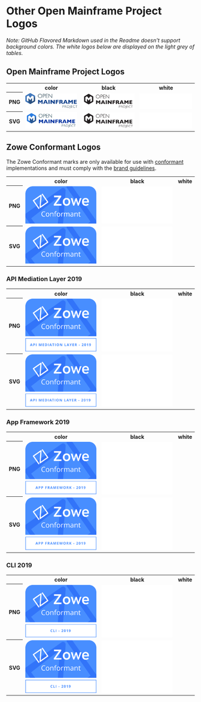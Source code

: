# Other Open Mainframe Project Logos

*Note: GitHub Flavored Markdown used in the Readme doesn't support background colors. The white logos below are displayed on the light grey of tables.*

## Open Mainframe Project Logos

<table>
    <tr>
        <th></th>
        <th>color</th>
        <th>black</th>
        <th>white</th>
    </tr>
    <tr>
        <th>PNG</th>
        <td><img src="/other/openmainframeproject/openmainframeproject-color.png" width="200"></td>
        <td><img src="/other/openmainframeproject/openmainframeproject-black.png" width="200"></td>
        <td><img src="/other/openmainframeproject/openmainframeproject-white.png" width="200"></td>
    </tr>
    <tr>
        <th>SVG</th>
        <td><img src="/other/openmainframeproject/openmainframeproject-color.svg" width="200"></td>
        <td><img src="/other/openmainframeproject/openmainframeproject-black.svg" width="200"></td>
        <td><img src="/other/openmainframeproject/openmainframeproject-white.svg" width="200"></td>
    </tr>
</table>

<!-- ## ODPi Member Logos

<table>
    <tr>
        <th>PNG</th>
        <th>SVG</th>
    </tr>
    <tr>
        <td><img src="/other/odpi-member/odpi-member.png" width="200"></td>
        <td><img src="/other/odpi-member/odpi-member.svg" width="200"></td>
    </tr>
</table> -->

## Zowe Conformant Logos

The Zowe Conformant marks are only available for use with [conformant](https://www.openmainframeproject.org/projects/zowe/conformance) implementations and must comply with the [brand guidelines](https://www.openmainframeproject.org/projects/zowe/conformance/branding-guide).

<table>
    <tr>
        <th></th>
        <th>color</th>
        <th>black</th>
        <th>white</th>
    </tr>
    <tr>
        <th>PNG</th>
        <td><img src="/other/zowe-conformant/zowe-conformant-general-color.png" width="200"></td>
        <!-- <td><img src="/other/zowe-conformant/zowe-conformant-general-black.png" width="200"></td> -->
        <td><img src="/other/zowe-conformant/zowe-conformant-general-white.png" width="200"></td>
    </tr>
    <tr>
        <th>SVG</th>
        <td><img src="/other/zowe-conformant/zowe-conformant-general-color.svg" width="200"></td>
        <!-- <td><img src="/other/zowe-conformant/zowe-conformant-general-black.svg" width="200"></td> -->
        <td><img src="/other/zowe-conformant/zowe-conformant-general-white.svg" width="200"></td>
    </tr>
</table>

### API Mediation Layer 2019

<table>
    <tr>
        <th></th>
        <th>color</th>
        <th>black</th>
        <th>white</th>
    </tr>
    <tr>
        <th>PNG</th>
        <td><img src="/other/zowe-conformant/zowe-conformant-apimediation-2019-color.png" width="200"></td>
        <!-- <td><img src="/other/zowe-conformant/zowe-conformant-apimediation-2019-black.png" width="200"></td> -->
        <td><img src="/other/zowe-conformant/zowe-conformant-apimediation-2019-white.png" width="200"></td>
    </tr>
    <tr>
        <th>SVG</th>
        <td><img src="/other/zowe-conformant/zowe-conformant-apimediation-2019-color.svg" width="200"></td>
        <!-- <td><img src="/other/zowe-conformant/zowe-conformant-apimediation-2019-black.svg" width="200"></td> -->
        <td><img src="/other/zowe-conformant/zowe-conformant-apimediation-2019-white.svg" width="200"></td>
    </tr>
</table>

### App Framework 2019

<table>
    <tr>
        <th></th>
        <th>color</th>
        <th>black</th>
        <th>white</th>
    </tr>
    <tr>
        <th>PNG</th>
        <td><img src="/other/zowe-conformant/zowe-conformant-appframework-2019-color.png" width="200"></td>
        <!-- <td><img src="/other/zowe-conformant/zowe-conformant-appframework-2019-black.png" width="200"></td> -->
        <td><img src="/other/zowe-conformant/zowe-conformant-appframework-2019-white.png" width="200"></td>
    </tr>
    <tr>
        <th>SVG</th>
        <td><img src="/other/zowe-conformant/zowe-conformant-appframework-2019-color.svg" width="200"></td>
        <!-- <td><img src="/other/zowe-conformant/zowe-conformant-appframework-2019-black.svg" width="200"></td> -->
        <td><img src="/other/zowe-conformant/zowe-conformant-appframework-2019-white.svg" width="200"></td>
    </tr>
</table>

### CLI 2019

<table>
    <tr>
        <th></th>
        <th>color</th>
        <th>black</th>
        <th>white</th>
    </tr>
    <tr>
        <th>PNG</th>
        <td><img src="/other/zowe-conformant/zowe-conformant-cli-2019-color.png" width="200"></td>
        <!-- <td><img src="/other/zowe-conformant/zowe-conformant-cli-2019-black.png" width="200"></td> -->
        <td><img src="/other/zowe-conformant/zowe-conformant-cli-2019-white.png" width="200"></td>
    </tr>
    <tr>
        <th>SVG</th>
        <td><img src="/other/zowe-conformant/zowe-conformant-cli-2019-color.svg" width="200"></td>
        <!-- <td><img src="/other/zowe-conformant/zowe-conformant-cli-2019-black.svg" width="200"></td> -->
        <td><img src="/other/zowe-conformant/zowe-conformant-cli-2019-white.svg" width="200"></td>
    </tr>
</table>
